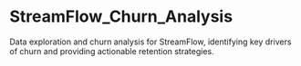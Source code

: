 # StreamFlow_Churn_Analysis
Data exploration and churn analysis for StreamFlow, identifying key drivers of churn and providing actionable retention strategies.
